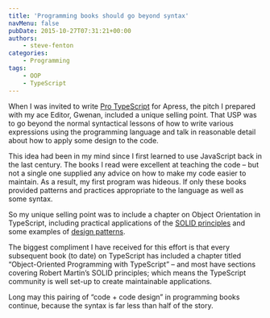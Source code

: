 ```yaml
---
title: 'Programming books should go beyond syntax'
navMenu: false
pubDate: 2015-10-27T07:31:21+00:00
authors:
    - steve-fenton
categories:
    - Programming
tags:
    - OOP
    - TypeScript
---
```


When I was invited to write [Pro TypeScript](/publications/pro-typescript/) for Apress, the pitch I prepared with my ace Editor, Gwenan, included a unique selling point. That USP was to go beyond the normal syntactical lessons of how to write various expressions using the programming language and talk in reasonable detail about how to apply some design to the code.

This idea had been in my mind since I first learned to use JavaScript back in the last century. The books I read were excellent at teaching the code – but not a single one supplied any advice on how to make my code easier to maintain. As a result, my first program was hideous. If only these books provided patterns and practices appropriate to the language as well as some syntax.

So my unique selling point was to include a chapter on Object Orientation in TypeScript, including practical applications of the [SOLID principles](http://www.butunclebob.com/ArticleS.UncleBob.PrinciplesOfOod) and some examples of [design patterns](http://www.amazon.co.uk/Design-patterns-elements-reusable-object-oriented/dp/0201633612).

The biggest compliment I have received for this effort is that every subsequent book (to date) on TypeScript has included a chapter titled “Object-Oriented Programming with TypeScript” – and most have sections covering Robert Martin’s SOLID principles; which means the TypeScript community is well set-up to create maintainable applications.

Long may this pairing of “code + code design” in programming books continue, because the syntax is far less than half of the story.